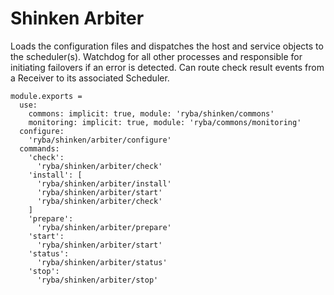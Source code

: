 
# Shinken Arbiter

Loads the configuration files and dispatches the host and service objects to the
scheduler(s). Watchdog for all other processes and responsible for initiating
failovers if an error is detected. Can route check result events from a Receiver
to its associated Scheduler.

    module.exports =
      use:
        commons: implicit: true, module: 'ryba/shinken/commons'
        monitoring: implicit: true, module: 'ryba/commons/monitoring'
      configure:
        'ryba/shinken/arbiter/configure'
      commands:
        'check':
          'ryba/shinken/arbiter/check'
        'install': [
          'ryba/shinken/arbiter/install'
          'ryba/shinken/arbiter/start'
          'ryba/shinken/arbiter/check'
        ]
        'prepare':
          'ryba/shinken/arbiter/prepare'
        'start':
          'ryba/shinken/arbiter/start'
        'status':
          'ryba/shinken/arbiter/status'
        'stop':
          'ryba/shinken/arbiter/stop'
